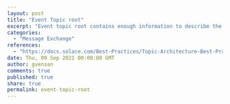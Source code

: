 ```yaml
---
layout: post
title: "Event Topic root"
excerpt: "Event topic root contains enough information to describe the type of event that has occurred. Each event topic root is a static field that describes the type of event."
categories:
  - "Message Exchange"
references:
  - "https://docs.solace.com/Best-Practices/Topic-Architecture-Best-Practices.htm"
date: Thu, 09 Sep 2021 00:00:00 GMT
author: gvensan
comments: true
published: true
share: true
permalink: event-topic-root
---
```

